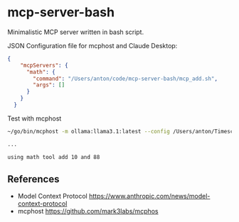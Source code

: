# mcp-server-bash

Minimalistic MCP server written in bash script.

JSON Configuration file for mcphost and Claude Desktop:

```json
{
    "mcpServers": {
      "math": {
        "command": "/Users/anton/code/mcp-server-bash/mcp_add.sh",
        "args": []
      }
    }
  }
```

Test with mcphost

```bash
~/go/bin/mcphost -m ollama:llama3.1:latest --config /Users/anton/Timescale/mcp-server-bash/mcp.json

...

using math tool add 10 and 88
```

## References
- Model Context Protocol https://www.anthropic.com/news/model-context-protocol
- mcphost https://github.com/mark3labs/mcphos